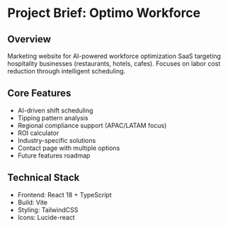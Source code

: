 # Project Brief: Optimo Workforce

## Overview
Marketing website for AI-powered workforce optimization SaaS targeting hospitality businesses (restaurants, hotels, cafes). Focuses on labor cost reduction through intelligent scheduling.

## Core Features
- AI-driven shift scheduling
- Tipping pattern analysis
- Regional compliance support (APAC/LATAM focus)
- ROI calculator
- Industry-specific solutions
- Contact page with multiple options
- Future features roadmap

## Technical Stack
- Frontend: React 18 + TypeScript
- Build: Vite
- Styling: TailwindCSS
- Icons: Lucide-react
